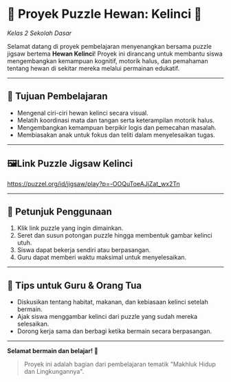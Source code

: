 # 🧩 Proyek Puzzle Hewan: Kelinci 🐰  
*Kelas 2 Sekolah Dasar*

Selamat datang di proyek pembelajaran menyenangkan bersama puzzle jigsaw bertema **Hewan Kelinci**! Proyek ini dirancang untuk membantu siswa mengembangkan kemampuan kognitif, motorik halus, dan pemahaman tentang hewan di sekitar mereka melalui permainan edukatif.

---

## 🎯 Tujuan Pembelajaran

- Mengenal ciri-ciri hewan kelinci secara visual.
- Melatih koordinasi mata dan tangan serta keterampilan motorik halus.
- Mengembangkan kemampuan berpikir logis dan pemecahan masalah.
- Membiasakan anak untuk fokus dan teliti dalam menyelesaikan tugas.

---

## 🖼️Link Puzzle Jigsaw Kelinci

https://puzzel.org/id/jigsaw/play?p=-OOQuToeAJjZat_wx2Tn


---

## 📝 Petunjuk Penggunaan

1. Klik link puzzle yang ingin dimainkan.
2. Seret dan susun potongan puzzle hingga membentuk gambar kelinci utuh.
3. Siswa dapat bekerja sendiri atau berpasangan.
4. Guru dapat memberi waktu maksimal untuk menyelesaikan.

---

## 🌟 Tips untuk Guru & Orang Tua

- Diskusikan tentang habitat, makanan, dan kebiasaan kelinci setelah bermain.
- Ajak siswa menggambar kelinci dari puzzle yang sudah mereka selesaikan.
- Dorong kerja sama dan berbagi ketika bermain secara berpasangan.

---

**Selamat bermain dan belajar! 🐇**

> Proyek ini adalah bagian dari pembelajaran tematik "Makhluk Hidup dan Lingkungannya".
